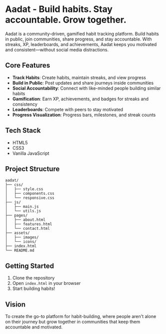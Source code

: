 # Aadat - Build habits. Stay accountable. Grow together.

Aadat is a community-driven, gamified habit tracking platform. Build habits in public, join communities, share progress, and stay accountable. With streaks, XP, leaderboards, and achievements, Aadat keeps you motivated and consistent—without social media distractions.

## Core Features

- **Track Habits**: Create habits, maintain streaks, and view progress
- **Build in Public**: Post updates and share journeys inside communities
- **Social Accountability**: Connect with like-minded people building similar habits  
- **Gamification**: Earn XP, achievements, and badges for streaks and consistency
- **Leaderboards**: Compete with peers to stay motivated
- **Progress Visualization**: Progress bars, milestones, and streak counts

## Tech Stack

- HTML5
- CSS3
- Vanilla JavaScript

## Project Structure

```
aadat/
├── css/
│   ├── style.css
│   ├── components.css
│   └── responsive.css
├── js/
│   ├── main.js
│   └── utils.js
├── pages/
│   ├── about.html
│   ├── features.html
│   └── contact.html
├── assets/
│   ├── images/
│   └── icons/
├── index.html
└── README.md
```

## Getting Started

1. Clone the repository
2. Open `index.html` in your browser
3. Start building habits!

## Vision

To create the go-to platform for habit-building, where people aren't alone on their journey but grow together in communities that keep them accountable and motivated.

